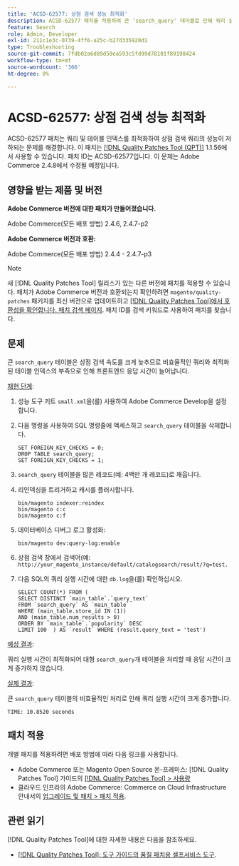 ```yaml
---
title: 'ACSD-62577: 상점 검색 성능 최적화'
description: ACSD-62577 패치를 적용하여 큰 'search_query' 테이블로 인해 쿼리 실행이 느려져 상점 검색 성능이 저하되는 Adobe Commerce 문제를 해결합니다.
feature: Search
role: Admin, Developer
exl-id: 211c1e3c-0739-4ff6-a25c-b27d335920d1
type: Troubleshooting
source-git-commit: 7fdb02a6d89d50ea593c5fd99d78101f89198424
workflow-type: tm+mt
source-wordcount: '366'
ht-degree: 0%

---
```


# ACSD-62577: 상점 검색 성능 최적화

ACSD-62577 패치는 쿼리 및 테이블 인덱스를 최적화하여 상점 검색 쿼리의 성능이 저하되는 문제를 해결합니다. 이 패치는 [[!DNL Quality Patches Tool (QPT)]](/help/tools/quality-patches-tool/quality-patches-tool-to-self-serve-quality-patches.md) 1.1.56에서 사용할 수 있습니다. 패치 ID는 ACSD-62577입니다. 이 문제는 Adobe Commerce 2.4.8에서 수정될 예정입니다.

## 영향을 받는 제품 및 버전

**Adobe Commerce 버전에 대한 패치가 만들어졌습니다.**

Adobe Commerce(모든 배포 방법) 2.4.6, 2.4.7-p2

**Adobe Commerce 버전과 호환:**

Adobe Commerce(모든 배포 방법) 2.4.4 - 2.4.7-p3

>[!NOTE]
>
>새 [!DNL Quality Patches Tool] 릴리스가 있는 다른 버전에 패치를 적용할 수 있습니다. 패치가 Adobe Commerce 버전과 호환되는지 확인하려면 `magento/quality-patches` 패키지를 최신 버전으로 업데이트하고 [[!DNL Quality Patches Tool]에서 호환성을 확인합니다. 패치 검색 페이지](https://experienceleague.adobe.com/tools/commerce-quality-patches/index.html). 패치 ID를 검색 키워드로 사용하여 패치를 찾습니다.

## 문제

큰 `search_query` 테이블은 상점 검색 속도를 크게 늦추므로 비효율적인 쿼리와 최적화된 테이블 인덱스의 부족으로 인해 프론트엔드 응답 시간이 늘어납니다.

<u>재현 단계</u>:

1. 성능 도구 키트 `small.xml`을(를) 사용하여 Adobe Commerce Develop을 설정합니다.
1. 다음 명령을 사용하여 SQL 명령줄에 액세스하고 `search_query` 테이블을 삭제합니다.

   ```
   SET FOREIGN_KEY_CHECKS = 0;  
   DROP TABLE search_query;  
   SET FOREIGN_KEY_CHECKS = 1;  
   ```

1. `search_query` 테이블을 많은 레코드(예: 4백만 개 레코드)로 채웁니다.
1. 리인덱싱을 트리거하고 캐시를 플러시합니다.

   ```
   bin/magento indexer:reindex  
   bin/magento c:c  
   bin/magento c:f  
   ```

1. 데이터베이스 디버그 로그 활성화:

   ```
   bin/magento dev:query-log:enable  
   ```

1. 상점 검색 창에서 검색어(예:
   `http://your_magento_instance/default/catalogsearch/result/?q=test.`
1. 다음 SQL의 쿼리 실행 시간에 대한 `db.log`을(를) 확인하십시오.

   ```
   SELECT COUNT(*) FROM (  
   SELECT DISTINCT `main_table`.`query_text`  
   FROM `search_query` AS `main_table`  
   WHERE (main_table.store_id IN (1))  
   AND (main_table.num_results > 0)  
   ORDER BY `main_table`.`popularity` DESC  
   LIMIT 100  ) AS `result` WHERE (result.query_text = 'test')  
   ```

<u>예상 결과</u>:

쿼리 실행 시간이 최적화되어 대형 `search_query`개 테이블을 처리할 때 응답 시간이 크게 증가하지 않습니다.

<u>실제 결과</u>:

큰 `search_query` 테이블의 비효율적인 처리로 인해 쿼리 실행 시간이 크게 증가합니다.

```
TIME: 10.8520 seconds  
```

## 패치 적용

개별 패치를 적용하려면 배포 방법에 따라 다음 링크를 사용합니다.

* Adobe Commerce 또는 Magento Open Source 온-프레미스: [!DNL Quality Patches Tool] 가이드의 [[!DNL Quality Patches Tool] > 사용량](/help/tools/quality-patches-tool/usage.md)
* 클라우드 인프라의 Adobe Commerce: Commerce on Cloud Infrastructure 안내서의 [업그레이드 및 패치 > 패치 적용](https://experienceleague.adobe.com/docs/commerce-cloud-service/user-guide/develop/upgrade/apply-patches.html).

## 관련 읽기

[!DNL Quality Patches Tool]에 대한 자세한 내용은 다음을 참조하세요.

* [[!DNL Quality Patches Tool]: 도구 가이드의 품질 패치용 셀프서비스 도구](/help/tools/quality-patches-tool/quality-patches-tool-to-self-serve-quality-patches.md).
